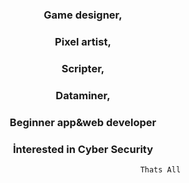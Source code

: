 <h3 align="center">Game designer,</h3>
<h3 align="center">Pixel artist,</h3>
<h3 align="center">Scripter,</h3>
<h3 align="center">Dataminer,</h3>
<h3 align="center">Beginner app&web developer</h3>
<h3 align="center">İnterested in Cyber Security</h3>

                                                    Thats All
